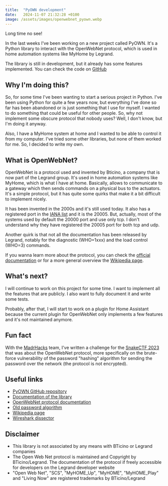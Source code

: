 ```yaml
---
title:  "PyOWN development"
date:   2024-11-07 21:32:28 +0100
image: /assets/images/openwebnet_pyown.webp
---
```


Long time no see!

In the last weeks I've been working on a new project called PyOWN. It's a Python library to interact with the OpenWebNet protocol, which is used in home automation systems like MyHome by Legrand.

The library is still in development, but it already has some features implemented. You can check the code on [GitHub](https://github.com/jotonedev/pyown)

## Why I'm doing this?

So, for some time I've been wanting to start a serious project in Python. I've been using Python for quite a few years now, but everything I've done so far has been abandoned or is just something that I use for myself. I wanted to do something that could be useful for other people. So, why not implement some obscure protocol that nobody uses? Well, I don't know, but I'm doing it anyway.

Also, I have a MyHome system at home and I wanted to be able to control it from my computer. I've tried some other libraries, but none of them worked for me. So, I decided to write my own.

## What is OpenWebNet?

OpenWebNet is a protocol used and invented by Bticino, a company that is now part of the Legrand group. It's used in home automation systems like MyHome, which is what I have at home.
Basically, allows to communicate to a gateway which then sends commands on a physical bus to the actuators.
It's a simple protocol, but it has quite some quirks that make it a bit difficult to implement nicely.

It has been invented in the 2000s and it's still used today.
It also has a registered port in the [IANA list](https://www.iana.org/assignments/service-names-port-numbers/service-names-port-numbers.xhtml?search=0&page=42) and it is the 20005.
But, actually, most of the systems used by default the 20000 port and use only tcp.
I don't understand why they have registered the 20005 port for both tcp and udp.

Another quirk is that not all the documentation has been released by Legrand, notably for the diagnostic (WHO=1xxx) and the load control (WHO=3) commands.

If you wanna learn more about the protocol, you can check the [official documentation](https://developer.legrand.com/Documentation/) or for a more general overview the [Wikipedia page](https://en.wikipedia.org/wiki/OpenWebNet).

## What's next?

I will continue to work on this project for some time. I want to implement all the features that are publicly. I also want to fully document it and write some tests.

Probably, after that, I will start to work on a plugin for Home Assistant because the current plugin for OpenWebNet only implements a few features and it's not maintained anymore.

## Fun fact

With the [MadrHacks](https://www.madrhacks.org) team, I've written a challenge for the [SnakeCTF 2023](https://github.com/MadrHacks/snakeCTF2023-Writeups) that was about the OpenWebNet protocol, more specifically on the brute-force vulnerability of the password "hashing" algorithm for sending the password over the network (the protocol is not encrypted).


## Useful links

- [PyOWN GitHub repository](https://github.com/jotonedev/pyown)
- [Documentation of the library](https://jotonedev.github.io/pyown/)
- [OpenWebNet protocol documentation](https://developer.legrand.com/Documentation/)
- [Old password algorithm](https://rosettacode.org/wiki/OpenWebNet_password#Python)
- [Wikipedia page](https://en.wikipedia.org/wiki/OpenWebNet)
- [Wireshark dissector](/2023/01/28/openwebnet-dissector)

## Disclaimer

- This library is not associated by any means with BTicino or Legrand companies
- The Open Web Net protocol is maintained and Copyright by BTicino/Legrand. The documentation of the protocol if freely accessible for developers on the Legrand developer website
- "Open Web Net", "SCS", "MyHOME_Up", "MyHOME", "MyHOME_Play" and "Living Now" are registered trademarks by BTicino/Legrand
